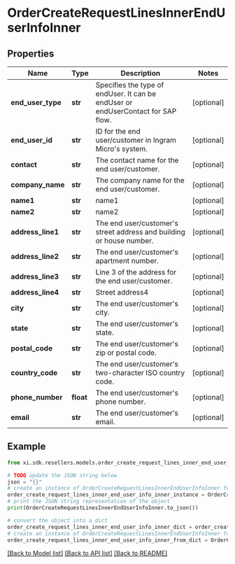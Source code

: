 # OrderCreateRequestLinesInnerEndUserInfoInner


## Properties

Name | Type | Description | Notes
------------ | ------------- | ------------- | -------------
**end_user_type** | **str** | Specifies the type of endUser. It can be endUser or endUserContact for SAP flow. | [optional] 
**end_user_id** | **str** | ID for the end user/customer in Ingram Micro&#39;s system. | [optional] 
**contact** | **str** | The contact name for the end user/customer. | [optional] 
**company_name** | **str** | The company name for the end user/customer. | [optional] 
**name1** | **str** | name1 | [optional] 
**name2** | **str** | name2 | [optional] 
**address_line1** | **str** | The end user/customer&#39;s street address and building or house number. | [optional] 
**address_line2** | **str** | The end user/customer&#39;s apartment number. | [optional] 
**address_line3** | **str** | Line 3 of the address for the end user/customer. | [optional] 
**address_line4** | **str** | Street address4 | [optional] 
**city** | **str** | The end user/customer&#39;s city. | [optional] 
**state** | **str** | The end user/customer&#39;s state. | [optional] 
**postal_code** | **str** | The end user/customer&#39;s zip or postal code. | [optional] 
**country_code** | **str** | The end user/customer&#39;s two-character ISO country code. | [optional] 
**phone_number** | **float** | The end user/customer&#39;s phone number. | [optional] 
**email** | **str** | The end user/customer&#39;s email. | [optional] 

## Example

```python
from xi.sdk.resellers.models.order_create_request_lines_inner_end_user_info_inner import OrderCreateRequestLinesInnerEndUserInfoInner

# TODO update the JSON string below
json = "{}"
# create an instance of OrderCreateRequestLinesInnerEndUserInfoInner from a JSON string
order_create_request_lines_inner_end_user_info_inner_instance = OrderCreateRequestLinesInnerEndUserInfoInner.from_json(json)
# print the JSON string representation of the object
print(OrderCreateRequestLinesInnerEndUserInfoInner.to_json())

# convert the object into a dict
order_create_request_lines_inner_end_user_info_inner_dict = order_create_request_lines_inner_end_user_info_inner_instance.to_dict()
# create an instance of OrderCreateRequestLinesInnerEndUserInfoInner from a dict
order_create_request_lines_inner_end_user_info_inner_from_dict = OrderCreateRequestLinesInnerEndUserInfoInner.from_dict(order_create_request_lines_inner_end_user_info_inner_dict)
```
[[Back to Model list]](../README.md#documentation-for-models) [[Back to API list]](../README.md#documentation-for-api-endpoints) [[Back to README]](../README.md)


